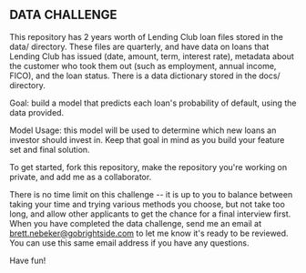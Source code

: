 DATA CHALLENGE
-

This repository has 2 years worth of Lending Club loan files stored in the data/ directory. 
These files are quarterly, and have data on loans that Lending Club has 
issued (date, amount, term, interest rate), metadata about the customer who took them 
out (such as employment, annual income, FICO), and the loan status. There is a data dictionary stored
in the docs/ directory.

Goal: build a model that predicts each loan's probability of default, using the data provided.

Model Usage: this model will be used to determine which new loans an investor should invest in.
Keep that goal in mind as you build your feature set and final solution.

To get started, fork this repository, make the repository you're working on private,
and add me as a collaborator.

There is no time limit on this challenge -- it is up to you
to balance between taking your time and trying various methods you choose, but not
take too long, and allow other applicants to get the chance for a final interview first.
When you have completed the data challenge, send me an email at 
brett.nebeker@gobrightside.com to let me know it's ready to be reviewed. You can use this 
same email address if you have any questions. 

Have fun!

